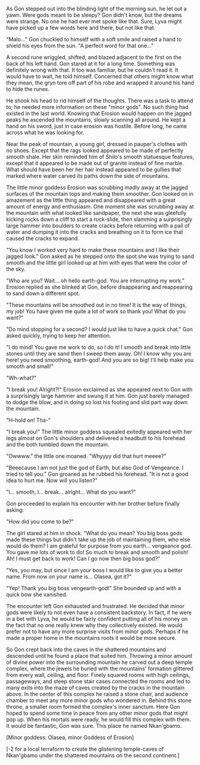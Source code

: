 As Gon stepped out into the blinding light of the morning sun, he let out a yawn. Were gods meant to be sleepy? Gon didn't know, but the dreams were strange. No one he had ever met spoke like that. Sure, Lyva might have picked up a few words here and there, but not like that.

"Malo..." Gon chuckled to himself with a soft smile and raised a hand to shield his eyes from the sun. "A perfect word for that one..."

A second rune wriggled, shifted, and blazed adjacent to the first on the back of his left hand. Gon stared at it for a long time. Something was definitely wrong with that. It too was familiar, but he couldn't read it. It would have to wait, he told himself. Concerned that others might know what they mean, the gryn tore off part of his robe and wrapped it around his hand to hide the runes.

He shook his head to rid himself of the thoughts. There was a task to attend to; he needed more information on these "minor gods". No such thing had existed in the last world. Knowing that Erosion would happen on the jagged peaks he ascended the mountains, slowly scanning all around. He kept a hand on his sword, just in case erosion was hostile. Before long, he came across what he was looking for.

Near the peak of mountain, a young girl, dressed in pauper's clothes with no shoes. Except that the rags looked appeared to be made of perfectly smooth shale. Her skin reminded him of Shilo's smooth statuesque features, except that it appeared to be made out of granite instead of fine marble. What should have been her her hair instead appeared to be gullies that marked where water carved its paths down the side of mountains.

The little minor goddess Erosion was scrubbing madly away at the jagged surfaces of the mountain tops and making them smoother. Gon looked on in amazement as the little thing appeared and disappeared with a great amount of energy and enthusiasm. One moment she was scrubbing away at the mountain with what looked like sandpaper, the next she was gleefully kicking rocks down a cliff to start a rock-slide, then slamming a surprisingly large hammer into boulders to create cracks before returning with a pail of water and dumping it into the cracks and breathing on it to form ice that caused the cracks to expand. 

"You know I worked very hard to make these mountains and I like their jagged look." Gon asked as he stepped onto the spot she was trying to sand smooth and the little girl looked up at him with eyes that were the color of the sky.

"Who are you? Wait... oh hello earth-god. You are interrupting my work." Erosion replied as she blinked at Gon, before disappearing and reappearing to sand down a different spot.

"These mountains will be smoothed out in no time! It is the way of things, my job! You have given me quite a lot of work so thank you! What do you want?"

"Do mind stopping for a second? I would just like to have a quick chat." Gon asked quickly, trying to keep her attention.

"I do mind! You gave me work to do, so I do it! I smooth and break into little stones until they are sand then I sweep them away. Oh! I know why you are here! you need smoothing, earth-god! And you are so big! I'll help make you smooth and small!"

"Wh-what?" 

"I break you! Alright?!" Erosion exclaimed as she appeared next to Gon with a surprisingly large hammer and swung it at him. Gon just barely managed to dodge the blow, and in doing so lost his footing and slid part way down the mountain.

"H-hold on! Tha-"

"I break you!" The little minor goddess squealed exitedly appeared with her legs almost on Gon's shoulders and delivered a headbutt to his forehead and the both tumbled down the mountain. 

"Owwww." the little one moaned. "Whyyyy did that hurt meeee?"

"Beeecause I am not just the god of Earth, but also God of Vengeance. I tried to tell you." Gon groaned as he rubbed his forehead. "It is not a good idea to hurt me. Now will you listen?"

"I... smooth, I... break... alright... What do you want?"

Gon proceeded to explain his encounter with her brother before finally asking:

"How did you come to be?"

The girl stared at him in shock. "What do you mean? You big boss gods made these things but didn't take up the job of maintaining them, who else would do them? I am grateful for purpose from you earth... vengeance god. You gave me lots of work to do! So much to break and smooth and polish! Ah! I must get back to work! Can I go now then big boss god?"

"Yes, you may, but since I am your boss I would like to give you a better name. From now on your name is... Olasea, got it?"

"Yep! Thank you big boss vengearth-god!" She bounded up and with a quick bow she vanished.

The encounter left Gon exhausted and frustrated. He decided that minor gods were likely to not even have a consistent backstory. In fact, if he were in a bet with Lyva, he would be fairly confident putting all of his money on the fact that no one really knew why they collectively existed. He would prefer not to have any more surprise visits from minor gods. Perhaps if he made a proper home in the mountains roots it would be more secure.

So Gon crept back into the caves in the shattered mountains and descended until he found a place that suited him. Throwing a minor amount of divine power into the surrounding mountain he carved out a deep temple complex, where the jewels he buried with the mountains' formation glittered from every wall, ceiling, and floor. Finely squared rooms with high ceilings, passageways, and steep stone stair cases connected the rooms and led to many exits into the maze of caves created by the cracks in the mountain above. In the center of this complex he raised a stone chair, and audience chamber to meet any more minor gods who wondered in. Behind this stone throne, a smaller room formed the complex's inner sanctum. Here Gon hoped to spend some time in peace from any other minor gods that might pop up. When his mortals were ready, he would fill this complex with them. It would be fantastic, Gon was sure. This place he named Nkan'gbamo.

\[Minor goddess: Olasea, minor Goddess of Erosion\]

\[-2 for a local terraform to create the glistening temple-caves of Nkan'gbamo under the  shattered mountains on the second continent.\]